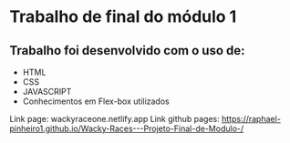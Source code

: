 # Trabalho de final do módulo 1

## Trabalho foi desenvolvido com o uso de:
<ul>
    <li>HTML</li>
    <li>CSS</li>
    <li>JAVASCRIPT</li>
    <li>Conhecimentos em Flex-box utilizados</li>
</ul>

Link page: wackyraceone.netlify.app
Link github pages: https://raphael-pinheiro1.github.io/Wacky-Races---Projeto-Final-de-Modulo-/


